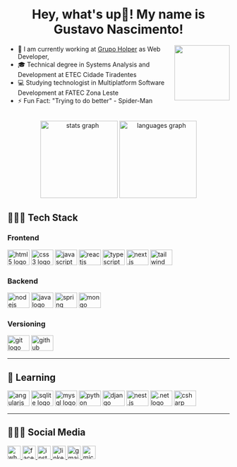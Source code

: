 <h1 align="center">Hey, what's up👋! My name is Gustavo Nascimento!</h1>

<img src="https://media.discordapp.net/attachments/979473643866292225/1016883840360390707/a.gif" height="125" width="125" align="right" />
<div align="left">

- 💼 I am currently working at [Grupo Holper](https://www.instagram.com/grupoholper/) as Web Developer,
- 🎓 Technical degree in Systems Analysis and Development at ETEC Cidade Tiradentes
- 💻 Studying technologist in Multiplatform Software Development at FATEC Zona Leste
- ⚡ Fun Fact: "Trying to do better" - Spider-Man

</div>

<br>

<div align="center">
  <img src="https://github-readme-stats.vercel.app/api?hide_title=false&hide_rank=false&show_icons=true&include_all_commits=true&count_private=true&disable_animations=false&theme=graywhite&locale=en&hide_border=false&username=Gustavo-Nasc" height="175" alt="stats graph"  />
  <img src="https://github-readme-stats.vercel.app/api/top-langs?locale=en&hide_title=false&layout=compact&card_width=320&langs_count=10&theme=graywhite&hide_border=false&username=Gustavo-Nasc" height="175" alt="languages graph"  />
</div>

<h2>👨🏾‍💻 Tech Stack</h2>
<h3>Frontend</h3>
<div>
  <img src="https://cdn.jsdelivr.net/gh/devicons/devicon@latest/icons/html5/html5-plain.svg" height="35" width="50" alt="html5 logo"/>
  <img src="https://cdn.jsdelivr.net/gh/devicons/devicon@latest/icons/css3/css3-plain.svg" height="35" width="50" alt="css3 logo"/>
  <img src="https://cdn.jsdelivr.net/gh/devicons/devicon@latest/icons/javascript/javascript-original.svg" height="35" width="50" alt="javascript logo"/>
  <img src="https://cdn.jsdelivr.net/gh/devicons/devicon@latest/icons/react/react-original.svg" height="35" width="50" alt="reactjs logo"/>
  <img src="https://cdn.jsdelivr.net/gh/devicons/devicon@latest/icons/typescript/typescript-original.svg" height="35" width="50" alt="typescript logo"/>
  <img src="https://cdn.jsdelivr.net/gh/devicons/devicon@latest/icons/nextjs/nextjs-original.svg" height="35" width="50" alt="next.js logo"/>
  <img src="https://cdn.jsdelivr.net/gh/devicons/devicon@latest/icons/tailwindcss/tailwindcss-original.svg" height="35" width="50" alt="tailwind logo" />
</div>

<h3>Backend</h3>
<div>
  <img src="https://cdn.jsdelivr.net/gh/devicons/devicon@latest/icons/nodejs/nodejs-plain-wordmark.svg" height="35" width="50" alt="nodejs logo" />
  <img src="https://cdn.jsdelivr.net/gh/devicons/devicon@latest/icons/java/java-original.svg" height="35" width="50" alt="java logo" />
  <img src="https://cdn.jsdelivr.net/gh/devicons/devicon@latest/icons/spring/spring-original-wordmark.svg" height="35" width="50" alt="spring logo" />
  <img src="https://cdn.jsdelivr.net/gh/devicons/devicon@latest/icons/mongodb/mongodb-plain-wordmark.svg" height="35" width="50" alt="mongo logo" />
</div>

<h3>Versioning</h3>
<div>
  <img src="https://cdn.jsdelivr.net/gh/devicons/devicon@latest/icons/git/git-original.svg" height="35" width="50" alt="git logo" />
  <img src="https://cdn.jsdelivr.net/gh/devicons/devicon@latest/icons/github/github-original.svg" height="35" width="50" alt="github logo" />
</div>

---
<h2>📑 Learning</h2>
<div align="left">
  <img src="https://cdn.jsdelivr.net/gh/devicons/devicon@latest/icons/angularjs/angularjs-plain.svg" height="35" width="50" alt="angularjs logo" />
  <img src="https://cdn.jsdelivr.net/gh/devicons/devicon@latest/icons/sqlite/sqlite-original.svg" height="35" width="50" alt="sqlite logo" />
  <img src="https://cdn.jsdelivr.net/gh/devicons/devicon@latest/icons/mysql/mysql-original.svg" height="35" width="50" alt="mysql logo" />
  <img src="https://cdn.jsdelivr.net/gh/devicons/devicon@latest/icons/python/python-original.svg" height="35" width="50" alt="python logo" />
  <img src="https://cdn.jsdelivr.net/gh/devicons/devicon@latest/icons/django/django-plain-wordmark.svg" height="35" width="50" alt="django logo" />
  <img src="https://cdn.jsdelivr.net/gh/devicons/devicon@latest/icons/nestjs/nestjs-original.svg" height="35" width="50" alt="nest.js logo" />
  <img src="https://cdn.jsdelivr.net/gh/devicons/devicon@latest/icons/dotnetcore/dotnetcore-original.svg" height="35" width="50" alt=".net logo" />
  <img src="https://cdn.jsdelivr.net/gh/devicons/devicon@latest/icons/csharp/csharp-plain.svg" height="35" width="50" alt="csharp logo" />
</div>

---
<h2>🧏🏾‍♂️ Social Media</h2>
<a href="https://wa.me/5511976495898">
  <img src="https://img.shields.io/badge/WhatsApp-25D366?style=for-the-badge&logo=whatsapp&logoColor=white" height="30" alt="whatsapp badge" />
</a>
<a href="https://www.facebook.com/gustanascsouza/">
  <img src="https://img.shields.io/badge/Facebook-1877F2?style=for-the-badge&logo=facebook&logoColor=white" height="30" alt="facebook badge" />
</a>
<a href="https://www.instagram.com/gustanascsouza/">
  <img src="https://img.shields.io/badge/Instagram-E4405F?style=for-the-badge&logo=instagram&logoColor=white" height="30" alt="instagram badge" />
</a>
<a href="https://www.linkedin.com/in/gustanascsouza/">
  <img src="https://img.shields.io/badge/LinkedIn-0077B5?style=for-the-badge&logo=linkedin&logoColor=white" height="30" alt="linkedin badge" />
</a>
<a href="mailto:gunascsouza@gmail.com">
  <img src="https://img.shields.io/badge/Gmail-D14836?style=for-the-badge&logo=gmail&logoColor=white" height="30" alt="gmail badge" />
</a>
<a href="mailto:gustavo.ns@outlook.com.br">
  <img src="https://img.shields.io/static/v1?message=Outlook&logo=microsoft-outlook&label=&color=0078D4&logoColor=white&labelColor=&style=for-the-badge" height="30" alt="microsoft-outlook badge"/>
</a>
